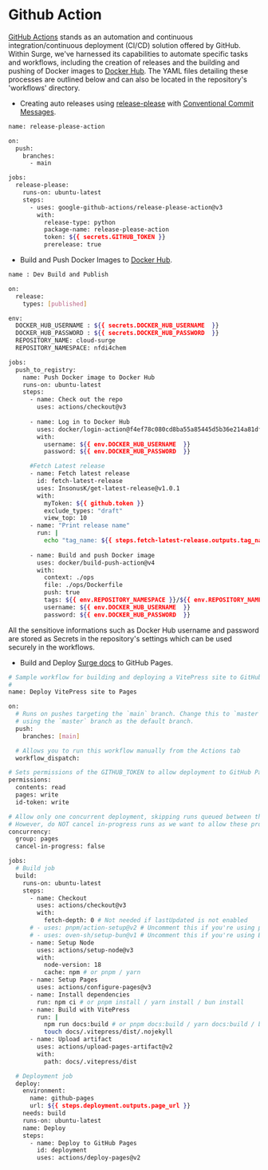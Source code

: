 # Github Action
[GitHub Actions](https://docs.github.com/en/actions) stands as an automation and continuous integration/continuous deployment (CI/CD) solution offered by GitHub. Within Surge, we've harnessed its capabilities to automate specific tasks and workflows, including the creation of releases and the building and pushing of Docker images to [Docker Hub](https://hub.docker.com/r/nfdi4chem/cloud-surge). The YAML files detailing these processes are outlined below and can also be located in the repository's 'workflows' directory.

* Creating auto releases using [release-please](https://github.com/google-github-actions/release-please-action) with [Conventional Commit Messages](https://www.conventionalcommits.org/en/v1.0.0/).

```bash
name: release-please-action

on:
  push:
    branches:
      - main

jobs:
  release-please:
    runs-on: ubuntu-latest
    steps:
      - uses: google-github-actions/release-please-action@v3
        with:
          release-type: python
          package-name: release-please-action
          token: ${{ secrets.GITHUB_TOKEN }}
          prerelease: true

```
* Build and Push Docker Images to [Docker Hub](https://hub.docker.com/r/nfdi4chem/cloud-surge).
```bash
name : Dev Build and Publish

on:
  release:
    types: [published]

env:
  DOCKER_HUB_USERNAME : ${{ secrets.DOCKER_HUB_USERNAME  }}
  DOCKER_HUB_PASSWORD : ${{ secrets.DOCKER_HUB_PASSWORD  }}
  REPOSITORY_NAME: cloud-surge
  REPOSITORY_NAMESPACE: nfdi4chem

jobs:
  push_to_registry:
    name: Push Docker image to Docker Hub
    runs-on: ubuntu-latest
    steps:
      - name: Check out the repo
        uses: actions/checkout@v3
      
      - name: Log in to Docker Hub
        uses: docker/login-action@f4ef78c080cd8ba55a85445d5b36e214a81df20a
        with:
          username: ${{ env.DOCKER_HUB_USERNAME  }}
          password: ${{ env.DOCKER_HUB_PASSWORD  }}

      #Fetch Latest release
      - name: Fetch latest release
        id: fetch-latest-release
        uses: InsonusK/get-latest-release@v1.0.1
        with:
          myToken: ${{ github.token }}
          exclude_types: "draft"
          view_top: 10
      - name: "Print release name"
        run: |
          echo "tag_name: ${{ steps.fetch-latest-release.outputs.tag_name }}"
      
      - name: Build and push Docker image
        uses: docker/build-push-action@v4
        with:
          context: ./ops
          file: ./ops/Dockerfile  
          push: true
          tags: ${{ env.REPOSITORY_NAMESPACE }}/${{ env.REPOSITORY_NAME }}:${{ steps.fetch-latest-release.outputs.tag_name }}
          username: ${{ env.DOCKER_HUB_USERNAME  }}
          password: ${{ env.DOCKER_HUB_PASSWORD  }}
```
All the sensitiove informations such as Docker Hub username and password are stored as Secrets in the repository's settings which can be used securely in the workflows.

* Build and Deploy [Surge docs](https://steinbeck-lab.github.io/cloud-surge/actions.html) to GitHub Pages.

```bash
# Sample workflow for building and deploying a VitePress site to GitHub Pages
#
name: Deploy VitePress site to Pages

on:
  # Runs on pushes targeting the `main` branch. Change this to `master` if you're
  # using the `master` branch as the default branch.
  push:
    branches: [main]

  # Allows you to run this workflow manually from the Actions tab
  workflow_dispatch:

# Sets permissions of the GITHUB_TOKEN to allow deployment to GitHub Pages
permissions:
  contents: read
  pages: write
  id-token: write

# Allow only one concurrent deployment, skipping runs queued between the run in-progress and latest queued.
# However, do NOT cancel in-progress runs as we want to allow these production deployments to complete.
concurrency:
  group: pages
  cancel-in-progress: false

jobs:
  # Build job
  build:
    runs-on: ubuntu-latest
    steps:
      - name: Checkout
        uses: actions/checkout@v3
        with:
          fetch-depth: 0 # Not needed if lastUpdated is not enabled
      # - uses: pnpm/action-setup@v2 # Uncomment this if you're using pnpm
      # - uses: oven-sh/setup-bun@v1 # Uncomment this if you're using Bun
      - name: Setup Node
        uses: actions/setup-node@v3
        with:
          node-version: 18
          cache: npm # or pnpm / yarn
      - name: Setup Pages
        uses: actions/configure-pages@v3
      - name: Install dependencies
        run: npm ci # or pnpm install / yarn install / bun install
      - name: Build with VitePress
        run: |
          npm run docs:build # or pnpm docs:build / yarn docs:build / bun run docs:build
          touch docs/.vitepress/dist/.nojekyll
      - name: Upload artifact
        uses: actions/upload-pages-artifact@v2
        with:
          path: docs/.vitepress/dist

  # Deployment job
  deploy:
    environment:
      name: github-pages
      url: ${{ steps.deployment.outputs.page_url }}
    needs: build
    runs-on: ubuntu-latest
    name: Deploy
    steps:
      - name: Deploy to GitHub Pages
        id: deployment
        uses: actions/deploy-pages@v2
```